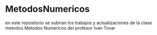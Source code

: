 # MetodosNumericos
en este repositorio se subiran los trabajos y actualizaciones de la clase metodos Metodos Numericos del profesor Ivan Tovar 
